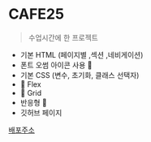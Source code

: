 # CAFE25

>수업시간에 한 프로젝트

+ 기본 HTML (페이지별 ,섹션 ,네비게이션) 
+ 폰트 오썸 아이콘 사용 💖
+ 기본 CSS (변수, 초기화, 클래스 선택자)
+ 💨 Flex  
+ 💨 Grid
+ 반응형 🚀
+ 깃허브 페이지 

[배포주소](https://livyeong.github.io/CAFE25/)
